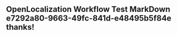 <properties
ms.topic="hero-topic"
ms.test1="hero-topic"
ms.test2="test"/>

## OpenLocalization Workflow Test MarkDown e7292a80-9663-49fc-841d-e48495b5f84e thanks!
